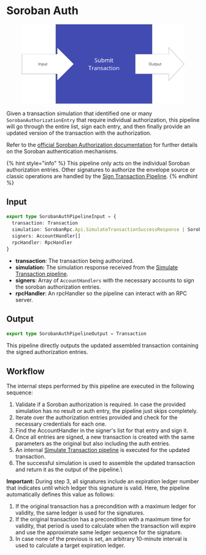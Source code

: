 # Soroban Auth

<figure><img src="../../../.gitbook/assets/image (1).png" alt="" width="563"><figcaption></figcaption></figure>

Given a transaction simulation that identified one or many `SorobanAuthorizationEntry` that require individual authorization, this pipeline will go through the entire list, sign each entry, and then finally provide an updated version of the transaction with the authorization.

Refer to the [official Soroban Authorization documentation](https://soroban.stellar.org/docs/soroban-internals/authorization) for further details on the Soroban authentication mechanisms.

{% hint style="info" %}
This pipeline only acts on the individual Soroban authorization entries. Other signatures to authorize the envelope source or classic operations are handled by the [Sign Transaction Pipeline](sign-transaction.md).
{% endhint %}



## Input

```typescript
export type SorobanAuthPipelineInput = {
  transaction: Transaction
  simulation: SorobanRpc.Api.SimulateTransactionSuccessResponse | SorobanRpc.Api.SimulateTransactionRestoreResponse
  signers: AccountHandler[]
  rpcHandler: RpcHandler
}
```

* **transaction**: The transaction being authorized.
* **simulation:** The simulation response received from the [Simulate Transaction pipeline](simulate-transaction.md).
* **signers**: Array of `AccountHandlers` with the necessary accounts to sign the soroban authorization entries.
* **rpcHandler**: An rpcHandler so the pipeline can interact with an RPC server.

## Output

```typescript
export type SorobanAuthPipelineOutput = Transaction
```

This pipeline directly outputs the updated assembled transaction containing the signed authorization entries.



## Workflow

The internal steps performed by this pipeline are executed in the following sequence:

1. Validate if a Soroban authorization is required. In case the provided simulation has no result or auth entry, the pipeline just skips completely.
2. Iterate over the authorization entries provided and check for the necessary credentials for each one.
3. Find the AccountHandler in the signer's list for that entry and sign it.
4. Once all entries are signed, a new transaction is created with the same parameters as the original but also including the auth entries.
5. An internal [Simulate Transaction pipeline](simulate-transaction.md) is executed for the updated transaction.
6. The successful simulation is used to assemble the updated transaction and return it as the output of the pipeline.\


**Important:** During step 3, all signatures include an expiration ledger number that indicates until which ledger this signature is valid. Here, the pipeline automatically defines this value as follows:

1. If the original transaction has a precondition with a maximum ledger for validity, the same ledger is used for the signatures.
2. If the original transaction has a precondition with a maximum time for validity, that period is used to calculate when the transaction will expire and use the approximate same ledger sequence for the signature.
3. In case none of the previous is set, an arbitrary 10-minute interval is used to calculate a target expiration ledger.
